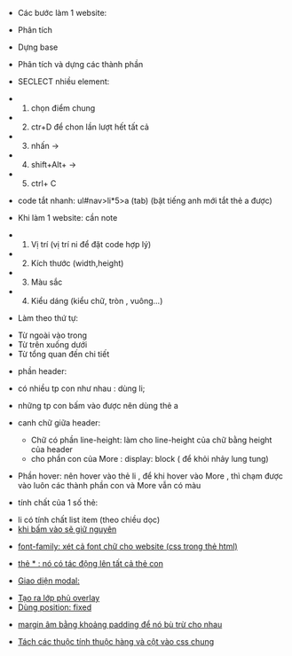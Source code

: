 - Các bước làm 1 website:
+ Phân tích
+ Dựng base
+ Phân tích và dựng các thành phần 

+ SECLECT nhiều element:
+ 1. chọn điểm chung
+ 2. ctr+D để chon lần lượt hết tất cả
+ 3. nhấn -> 
+ 4. shift+Alt+ ->
+ 5. ctrl+ C
+ code tắt nhanh: ul#nav>li*5>a (tab) (bật tiếng anh mới tắt thẻ a được)

+ Khi làm 1 website: cần note
- 1. Vị trí (vị trí ni để đặt code hợp lý)
- 2. Kích thước (width,height)
- 3. Màu sắc 
- 4. Kiểu dáng (kiểu chữ, tròn , vuông...)

+ Làm theo thứ tự:
- Từ ngoài vào trong
- Từ trên xuống dưới
- Từ tổng quan đến chi tiết

+ phần header:
- có nhiều tp con như nhau : dùng li;
- những tp con bấm vào được nên dùng thẻ a
- canh chữ giữa header:
   + Chữ có phần line-height: làm cho line-height của chữ bằng height của header
   + cho phần con của More : display: block ( để khỏi nhảy lung tung)

- Phần hover: nên hover vào thẻ li , để khi hover vào More , thì chạm được vào luôn các thành phần con và More vẫn có màu



+ tính chất của 1 số thẻ:
- li có tính chất list item (theo chiều dọc)
- <a href="#"> khi bấm vào sẽ giữ nguyên 

+  font-family: xét cả font chữ cho website (css trong thẻ html)
+ thẻ * : nó có tác động lên tất cả thẻ con

+ Giao diện modal:
- Tạo ra lớp phủ overlay
- Dùng position: fixed

+ margin âm bằng khoảng padding để nó bù trừ cho nhau



+ Tách các thuộc tính thuộc hàng và cột vào css chung 